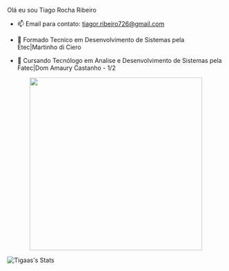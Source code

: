 Olá eu sou Tiago Rocha Ribeiro

- 📫 Email para contato: tiagor.ribeiro726@gmail.com 

- 📒 Formado Tecnico em Desenvolvimento de Sistemas pela Etec|Martinho di Ciero
- 📒 Cursando Tecnólogo em Analise e Desenvolvimento de Sistemas pela Fatec|Dom Amaury Castanho - 1/2

<div align="center">
<img src="https://encrypted-tbn0.gstatic.com/images?q=tbn:ANd9GcRqidIloJreregHwKI4IL5eAmKkZ2e7BDjRcw&sw=640" width="400px" />
</div>


![Tigaas's Stats](https://github-readme-stats.vercel.app/api?username=Tigaas&theme=tokyonight&show_icons=true&hide_border=false&count_private=true)
